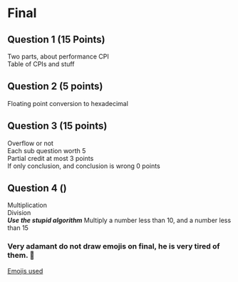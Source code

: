 # Final

## Question 1 (15 Points)

Two parts, about performance CPI  
Table of CPIs and stuff  

## Question 2 (5 points)

Floating point conversion to hexadecimal  

## Question 3 (15 points)

Overflow or not  
Each sub question worth 5  
Partial credit at most 3 points  
If only conclusion, and conclusion is wrong 0 points  

## Question 4 ()

Multiplication  
Division  
***Use the stupid algorithm*** 
Multiply a number less than 10, and a number less than 15




### Very adamant do not draw emojis on final, he is very tired of them. :hankey:  
[Emojis used](https://gist.github.com/rxaviers/7360908)